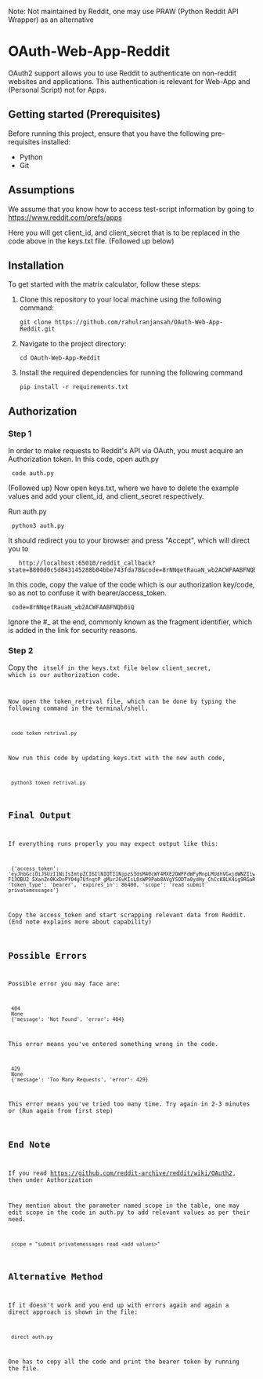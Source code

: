 Note: Not maintained by Reddit, one may use PRAW (Python Reddit API Wrapper) as an alternative

# OAuth-Web-App-Reddit

OAuth2 support allows you to use Reddit to authenticate on non-reddit websites and applications. This authentication is relevant for Web-App and (Personal Script) not for Apps.

## Getting started (Prerequisites)

Before running this project, ensure that you have the following pre-requisites installed:

- Python
- Git

## Assumptions

We assume that you know how to access test-script information by going to https://www.reddit.com/prefs/apps

Here you will get client_id, and client_secret that is to be replaced in the code above in the keys.txt file. (Followed up below)

## Installation

To get started with the matrix calculator, follow these steps:

1. Clone this repository to your local machine using the following command:

   ```shell/terminal
   git clone https://github.com/rahulranjansah/OAuth-Web-App-Reddit.git
    ```
2. Navigate to the project directory:

   ```shell/terminal
   cd OAuth-Web-App-Reddit
   ```
3. Install the required dependencies for running the following command
    ```shell/terminal
    pip install -r requirements.txt
    ```

## Authorization

### Step 1

In order to make requests to Reddit's API via OAuth, you must acquire an Authorization token. In this code, open auth.py
   ```shell
    code auth.py
   ```
(Followed up) Now open keys.txt, where we have to delete the example values and add your client_id, and client_secret respectively.

Run auth.py
   ```shell
    python3 auth.py
   ```
It should redirect you to your browser and press "Accept", which will direct you to

 ```shell
    http://localhost:65010/reddit_callback?state=8800d0c5d843145288b04bbe743fda78&code=8rNNqetRauaN_wb2ACWFAABFNQb0iQ#_
 ```
In this code, copy the value of the code which is our authorization key/code, so as not to confuse it with bearer/access_token.

   ```shell
    code=8rNNqetRauaN_wb2ACWFAABFNQb0iQ
   ```
Ignore the #_ at the end, commonly known as the fragment identifier, which is added in the link for security reasons.

### Step 2

Copy the <code> itself in the keys.txt file below client_secret, which is our authorization code.

Now open the token_retrival file, which can be done by typing the following command in the terminal/shell.

   ```shell
    code token_retrival.py
   ```
Now run this code by updating keys.txt with the new auth code,

   ```shell
    python3 token_retrival.py
   ```

## Final Output

If everything runs properly you may expect output like this:

   ```shell
    {'access_token': 'eyJhbGciOiJSUzI1NiIsImtpZCI6IlNIQTI1NjpzS3dsM40cWY4MXE2OWFFdWFyMnpLMUdhVGxjdWNZIiwidHlwIjoiSldUIn0.eyJzdWIiOiJ1c2VyIiwiZXhwIjoxNzEwMjA1MzA1LjA3MDQyMSwiaWF0IjoxNzEwMTE4OTA1LjA3MDQyMSwianRpIjoia2ZWb3RkYmFyTExvaXBPVGZTcG1CT2xjT19heFFRIiwiY2lkIjoielM0ZzRqdU1ZMFFfN3EtTWlacjROZyIsImxpZCI6InQyX2Nscjd3ZzVsIiwidDJfY2xyN3dnNWwiLV4UjBsRXFMazNLelN4UjBsRXFLTW9zU3l4SnpVMHRMazVNVHkxV2lnVUVBQURfXzlWVERHQSIsImZsbyI6OH0.n6B4bpjtAnl4zC0LxJaasZn2Fo8NbgKwD04r8tvcgp9gackdXmn0dR5olkuR4hQEh-F13OBU2_5XanZn0KxDnPY04g7UfnqtP_gMurJ6vKIsL8sWP9Pab8AVgYSODTa0ydHy_ChCcK8LK4ig9RGaRNU6V8246i8XdyZFCtPZklG_knOQBUdUXoz5YNQPKj6XoXWvSUP9pbfVGpcjYJdXnT3adNjPydCkOKptg', 'token_type': 'bearer', 'expires_in': 86400, 'scope': 'read submit privatemessages'}
   ```

Copy the access_token and start scrapping relevant data from Reddit. (End note explains more about capability)

## Possible Errors

Possible error you may face are:

   ```shell
    404
    None
    {'message': 'Not Found', 'error': 404}
   ```
This error means you've entered something wrong in the code.

   ```shell
    429
    None
    {'message': 'Too Many Requests', 'error': 429}
   ```
This error means you've tried too many time. Try again in 2-3 minutes or (Run again from first step)

## End Note

If you read https://github.com/reddit-archive/reddit/wiki/OAuth2, then under Authorization

They mention about the parameter named scope in the table, one may edit scope in the code in auth.py to add relevant values as per their need.
    
   ``` shell
    scope = "submit privatemessages read <add values>"
   ```

## Alternative Method
If it doesn't work and you end up with errors again and again a direct approach is shown in the file:

   ```shell
    direct_auth.py
   ```
One has to copy all the code and print the bearer token by running the file.

